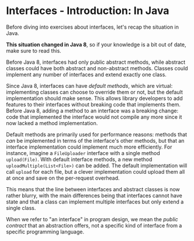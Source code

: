 # Interfaces - Introduction: In Java

Before diving into exercises about interfaces, let's recap the situation in Java.

**This situation changed in Java 8**, so if your knowledge is a bit out of date, make sure to read this.

Before Java 8, interfaces had only public abstract methods, while abstract classes could have both abstract and non-abstract methods. Classes could implement any number of interfaces and extend exactly one class.

Since Java 8, interfaces can have _default methods_, which are virtual: implementing classes can choose to override them or not, but the default implementation should make sense. This allows library developers to add features to their interfaces without breaking code that implements them. Before Java 8, adding a method to an interface was a breaking change: code that implemented the interface would not compile any more since it now lacked a method implementation.

Default methods are primarily used for performance reasons: methods that _can_ be implemented in terms of the interface's other methods, but that an interface implementation could implement much more efficiently. For instance, imagine a `FileUploader` interface with a single method `upload(File)`. With default interface methods, a new method `uploadMultiple(List<File>)` can be added. The default implementation will call `upload` for each file, but a clever implementation could upload them all at once and save on the per-request overhead.

This means that the line between interfaces and abstract classes is now rather blurry, with the main differences being that interfaces cannot have state and that a class can implement multiple interfaces but only extend a single class.

When we refer to "an interface" in program design, we mean the _public contract_ that an abstraction offers, not a specific kind of interface from a specific programming language.

